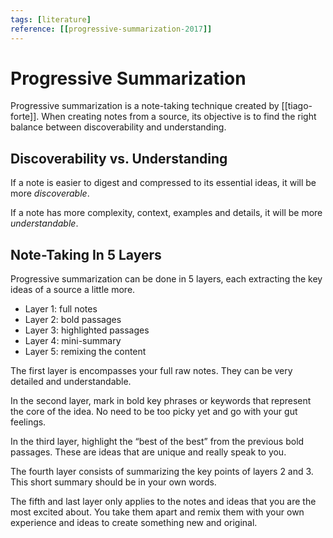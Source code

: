 ```yaml
---
tags: [literature]
reference: [[progressive-summarization-2017]]
---
```


# Progressive Summarization

Progressive summarization is a note-taking technique created by [[tiago-forte]]. When creating notes from a source, its objective is to find the right balance between discoverability and understanding.

## Discoverability vs. Understanding

If a note is easier to digest and compressed to its essential ideas, it will be more *discoverable*.

If a note has more complexity, context, examples and details, it will be more *understandable*.

## Note-Taking In 5 Layers

Progressive summarization can be done in 5 layers, each extracting the key ideas of a source a little more.
- Layer 1: full notes
- Layer 2: bold passages
- Layer 3: highlighted passages
- Layer 4: mini-summary
- Layer 5: remixing the content

The first layer is encompasses your full raw notes. They can be very detailed and understandable.

In the second layer, mark in bold key phrases or keywords that represent the core of the idea. No need to be too picky yet and go with your gut feelings.

In the third layer, highlight the “best of the best” from the previous bold passages. These are ideas that are unique and really speak to you.

The fourth layer consists of summarizing the key points of layers 2 and 3. This short summary should be in your own words.

The fifth and last layer only applies to the notes and ideas that you are the most excited about. You take them apart and remix them with your own experience and ideas to create something new and original.